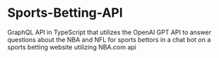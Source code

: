 # Sports-Betting-API
GraphQL API in TypeScript that utilizes the OpenAI GPT API to answer questions about the NBA and NFL for sports bettors in a chat bot on a sports betting website utilizing NBA.com api
